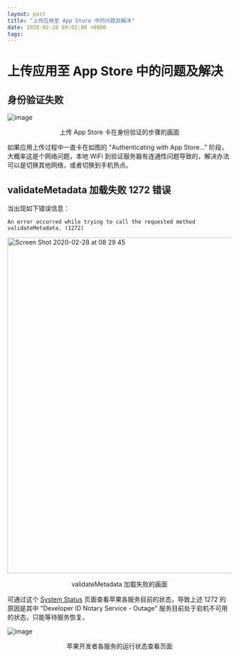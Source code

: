 ```yaml
---
layout: post
title: "上传应用至 App Store 中的问题及解决"
date: 2020-02-28 09:02:00 +0800
tags: 
---
```

    
# 上传应用至 App Store 中的问题及解决

## 身份验证失败

![image](https://user-images.githubusercontent.com/3783096/75499418-df3e6a00-5a04-11ea-9c4e-76d4a8a941d7.png)
<p align="center">上传 App Store 卡在身份验证的步骤的画面</p>

如果应用上传过程中一直卡在如图的 "Authenticating with App Store..." 阶段，大概率这是个网络问题，本地 WiFi 到验证服务器有连通性问题导致的，解决办法可以是切换其他网络，或者切换到手机热点。

## validateMetadata 加载失败 1272 错误

当出现如下错误信息：

```
An error occurred while trying to call the requested method validateMetadata. (1272)
```

<img width="753" alt="Screen Shot 2020-02-28 at 08 29 45" src="https://user-images.githubusercontent.com/3783096/75499729-dbf7ae00-5a05-11ea-8cfb-5ffcde1c0ced.png">
<p align="center">validateMetadata 加载失败的画面</p>


可通过这个 [System Status](https://developer.apple.com/system-status/) 页面查看苹果各服务目前的状态，导致上述 1272 的原因是其中 "Developer ID Notary Service - Outage" 服务目前处于宕机不可用的状态，只能等待服务恢复。


![image](https://user-images.githubusercontent.com/3783096/75499391-cdf55d80-5a04-11ea-99fb-567aec548397.png)
<p align="center">苹果开发者各服务的运行状态查看页面</p>



    